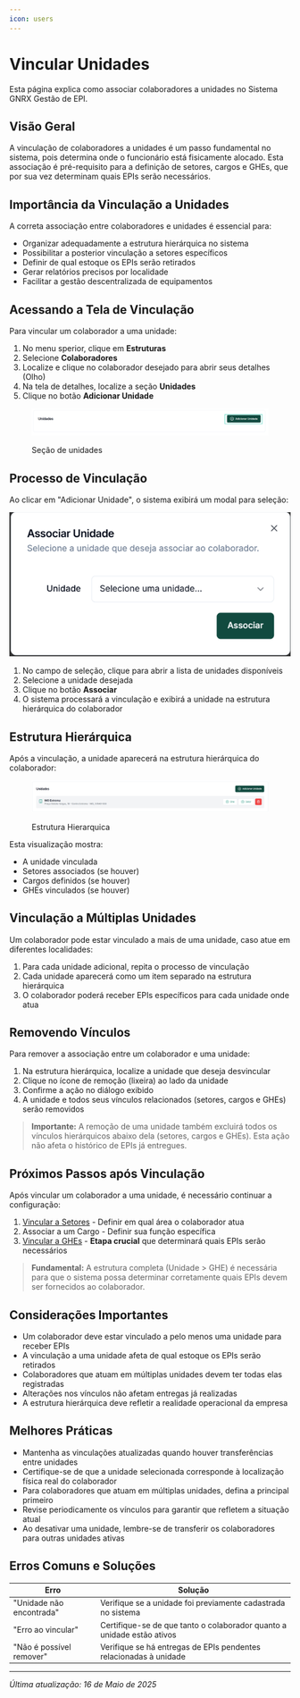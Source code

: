 ```yaml
---
icon: users
---
```


# Vincular Unidades

Esta página explica como associar colaboradores a unidades no Sistema GNRX Gestão de EPI.

## Visão Geral

A vinculação de colaboradores a unidades é um passo fundamental no sistema, pois determina onde o funcionário está fisicamente alocado. Esta associação é pré-requisito para a definição de setores, cargos e GHEs, que por sua vez determinam quais EPIs serão necessários.

## Importância da Vinculação a Unidades

A correta associação entre colaboradores e unidades é essencial para:

* Organizar adequadamente a estrutura hierárquica no sistema
* Possibilitar a posterior vinculação a setores específicos
* Definir de qual estoque os EPIs serão retirados
* Gerar relatórios precisos por localidade
* Facilitar a gestão descentralizada de equipamentos

## Acessando a Tela de Vinculação

Para vincular um colaborador a uma unidade:

1. No menu sperior, clique em **Estruturas**
2. Selecione **Colaboradores**
3. Localize e clique no colaborador desejado para abrir seus detalhes (Olho)
4. Na tela de detalhes, localize a seção **Unidades**
5. Clique no botão **Adicionar Unidade**

<figure><img src="../../.gitbook/assets/image (9).png" alt=""><figcaption><p>Seção de unidades</p></figcaption></figure>

## Processo de Vinculação

Ao clicar em "Adicionar Unidade", o sistema exibirá um modal para seleção:

![Modal Associar Unidade](<../../.gitbook/assets/image (10).png>)

1. No campo de seleção, clique para abrir a lista de unidades disponíveis
2. Selecione a unidade desejada
3. Clique no botão **Associar**
4. O sistema processará a vinculação e exibirá a unidade na estrutura hierárquica do colaborador

## Estrutura Hierárquica

Após a vinculação, a unidade aparecerá na estrutura hierárquica do colaborador:

<figure><img src="../../.gitbook/assets/image (11).png" alt=""><figcaption><p>Estrutura Hierarquica</p></figcaption></figure>

Esta visualização mostra:

* A unidade vinculada
* Setores associados (se houver)
* Cargos definidos (se houver)
* GHEs vinculados (se houver)

## Vinculação a Múltiplas Unidades

Um colaborador pode estar vinculado a mais de uma unidade, caso atue em diferentes localidades:

1. Para cada unidade adicional, repita o processo de vinculação
2. Cada unidade aparecerá como um item separado na estrutura hierárquica
3. O colaborador poderá receber EPIs específicos para cada unidade onde atua

## Removendo Vínculos

Para remover a associação entre um colaborador e uma unidade:

1. Na estrutura hierárquica, localize a unidade que deseja desvincular
2. Clique no ícone de remoção (lixeira) ao lado da unidade
3. Confirme a ação no diálogo exibido
4. A unidade e todos seus vínculos relacionados (setores, cargos e GHEs) serão removidos

> **Importante:** A remoção de uma unidade também excluirá todos os vínculos hierárquicos abaixo dela (setores, cargos e GHEs). Esta ação não afeta o histórico de EPIs já entregues.

## Próximos Passos após Vinculação

Após vincular um colaborador a uma unidade, é necessário continuar a configuração:

1. [Vincular a Setores](vincular-setores.md) - Definir em qual área o colaborador atua
2. Associar a um Cargo - Definir sua função específica
3. [Vincular a GHEs](vincular-ghe.md) - **Etapa crucial** que determinará quais EPIs serão necessários

> **Fundamental:** A estrutura completa (Unidade > GHE) é necessária para que o sistema possa determinar corretamente quais EPIs devem ser fornecidos ao colaborador.

## Considerações Importantes

* Um colaborador deve estar vinculado a pelo menos uma unidade para receber EPIs
* A vinculação a uma unidade afeta de qual estoque os EPIs serão retirados
* Colaboradores que atuam em múltiplas unidades devem ter todas elas registradas
* Alterações nos vínculos não afetam entregas já realizadas
* A estrutura hierárquica deve refletir a realidade operacional da empresa

## Melhores Práticas

* Mantenha as vinculações atualizadas quando houver transferências entre unidades
* Certifique-se de que a unidade selecionada corresponde à localização física real do colaborador
* Para colaboradores que atuam em múltiplas unidades, defina a principal primeiro
* Revise periodicamente os vínculos para garantir que refletem a situação atual
* Ao desativar uma unidade, lembre-se de transferir os colaboradores para outras unidades ativas

## Erros Comuns e Soluções

| Erro                     | Solução                                                                |
| ------------------------ | ---------------------------------------------------------------------- |
| "Unidade não encontrada" | Verifique se a unidade foi previamente cadastrada no sistema           |
| "Erro ao vincular"       | Certifique-se de que tanto o colaborador quanto a unidade estão ativos |
| "Não é possível remover" | Verifique se há entregas de EPIs pendentes relacionadas à unidade      |

***

_Última atualização: 16 de Maio de 2025_

